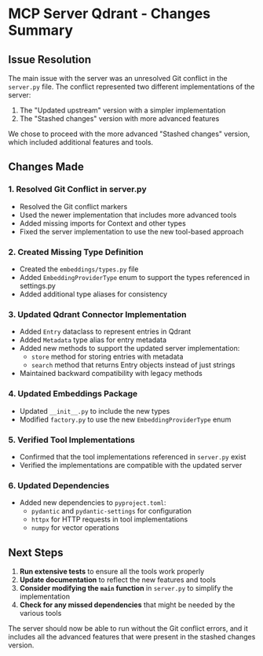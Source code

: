 # MCP Server Qdrant - Changes Summary

## Issue Resolution

The main issue with the server was an unresolved Git conflict in the `server.py` file. The conflict represented two different implementations of the server:
1. The "Updated upstream" version with a simpler implementation
2. The "Stashed changes" version with more advanced features

We chose to proceed with the more advanced "Stashed changes" version, which included additional features and tools.

## Changes Made

### 1. Resolved Git Conflict in server.py

- Resolved the Git conflict markers
- Used the newer implementation that includes more advanced tools
- Added missing imports for Context and other types
- Fixed the server implementation to use the new tool-based approach

### 2. Created Missing Type Definition

- Created the `embeddings/types.py` file 
- Added `EmbeddingProviderType` enum to support the types referenced in settings.py
- Added additional type aliases for consistency

### 3. Updated Qdrant Connector Implementation

- Added `Entry` dataclass to represent entries in Qdrant
- Added `Metadata` type alias for entry metadata
- Added new methods to support the updated server implementation:
  - `store` method for storing entries with metadata
  - `search` method that returns Entry objects instead of just strings
- Maintained backward compatibility with legacy methods

### 4. Updated Embeddings Package

- Updated `__init__.py` to include the new types
- Modified `factory.py` to use the new `EmbeddingProviderType` enum

### 5. Verified Tool Implementations

- Confirmed that the tool implementations referenced in `server.py` exist
- Verified the implementations are compatible with the updated server

### 6. Updated Dependencies

- Added new dependencies to `pyproject.toml`:
  - `pydantic` and `pydantic-settings` for configuration
  - `httpx` for HTTP requests in tool implementations
  - `numpy` for vector operations

## Next Steps

1. **Run extensive tests** to ensure all the tools work properly
2. **Update documentation** to reflect the new features and tools
3. **Consider modifying the `main` function** in `server.py` to simplify the implementation
4. **Check for any missed dependencies** that might be needed by the various tools

The server should now be able to run without the Git conflict errors, and it includes all the advanced features that were present in the stashed changes version.
